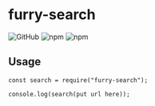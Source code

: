 # furry-search
![GitHub](https://img.shields.io/github/license/Kevin621/furry-search) ![npm](https://img.shields.io/npm/v/furry-search) ![npm](https://img.shields.io/npm/dw/furry-search)
## Usage
	const search = require("furry-search");
	
	console.log(search(put url here));